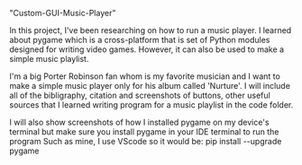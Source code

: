 "Custom-GUI-Music-Player" 

In this project, I've been researching on how to run a music player.
I learned about pygame which is a cross-platform that is set of Python modules designed for writing video games.
However, it can also be used to make a simple music playlist.

I'm a big Porter Robinson fan whom is my favorite musician and I want to make a simple music player only for his album called 'Nurture'.
I will include all of the bibligraphy, citation and screenshots of buttons, other useful sources that I learned writing program for a music playlist in the code folder.

I will also show screenshots of how I installed pygame on my device's terminal but make sure you install pygame in your IDE terminal to run the program
Such as mine, I use VScode so it would be: pip install --upgrade pygame
